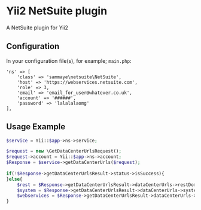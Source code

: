 # Yii2 NetSuite plugin
A NetSuite plugin for Yii2

## Configuration

In your configuration file(s), for example; `main.php`:

```
'ns' => [
	'class' => 'sammaye\netsuite\NetSuite',
	'host' => 'https://webservices.netsuite.com',
	'role' => 3,
	'email' => 'email_for_user@whatever.co.uk',
	'account' => '######',
	'password' => 'lalalalaomg'
],
```

## Usage Example
```php
$service = Yii::$app->ns->service;

$request = new \GetDataCenterUrlsRequest();
$request->account = Yii::$app->ns->account;
$Response = $service->getDataCenterUrls($request);
	
if(!$Response->getDataCenterUrlsResult->status->isSuccess){
}else{
	$rest = $Response->getDataCenterUrlsResult->dataCenterUrls->restDomain;
	$system = $Response->getDataCenterUrlsResult->dataCenterUrls->systemDomain;
	$webservices = $Response->getDataCenterUrlsResult->dataCenterUrls->webservicesDomain;
}
```